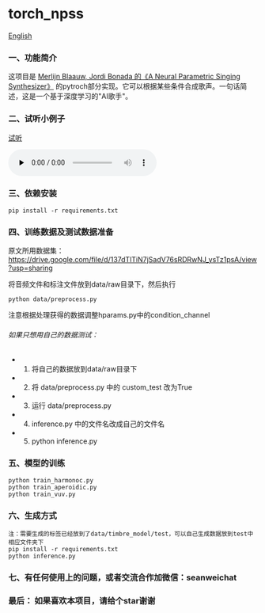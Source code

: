 # torch_npss
[English](README.md)

### 一、功能简介

这项目是 [Merlijn Blaauw, Jordi Bonada 的《A Neural Parametric Singing Synthesizer》](https://arxiv.org/abs/1704.03809/) 的pytroch部分实现。它可以根据某些条件合成歌声。一句话简述，这是一个基于深度学习的"AI歌手"。

### 二、试听小例子
[试听](https://soundcloud.com/sean-zhao-236492288/29-test)

<audio id="audio" controls="" preload="none">
<source id="mp3" src="data/gen_wav/29test.wav">
</audio>


### 三、依赖安装 
```
pip install -r requirements.txt
```

### 四、训练数据及测试数据准备
原文所用数据集：https://drive.google.com/file/d/137dTlTiN7jSadV76sRDRwNJ_ysTz1psA/view?usp=sharing

将音频文件和标注文件放到data/raw目录下，然后执行

```
python data/preprocess.py
```
注意根据处理获得的数据调整hparams.py中的condition_channel
###### 如果只想用自己的数据测试：
- 1. 将自己的数据放到data/raw目录下
- 2. 将 data/preprocess.py 中的 custom_test 改为True
- 3. 运行 data/preprocess.py
- 4. inference.py 中的文件名改成自己的文件名
- 5. python inference.py

### 五、模型的训练
```
python train_harmonoc.py
python train_aperoidic.py
python train_vuv.py
```

### 六、生成方式 
```
注：需要生成的标签已经放到了data/timbre_model/test，可以自己生成数据放到test中相应文件夹下
pip install -r requirements.txt 
python inference.py
```

### 七、有任何使用上的问题，或者交流合作加微信：seanweichat 
### 最后： 如果喜欢本项目，请给个star谢谢
